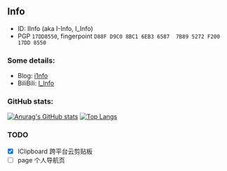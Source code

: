 ## Info
- ID: IInfo (aka I-Info, I_Info)   
- PGP `17DD8550`, fingerpoint `D88F D9C0 8BC1 6EB3 6587  7B89 5272 F200 17DD 8550`
### Some details: 
- Blog: [i1nfo](https://blog.i1nfo.com)
- BiliBili: [I_Info](https://space.bilibili.com/323343515)

### GitHub stats: 
[![Anurag's GitHub stats](https://github-readme-stats.vercel.app/api?username=I-Info&show_icons=true&count_private=true&theme=onedark)](https://github.com/I-Info/I-Info)
[![Top Langs](https://github-readme-stats.vercel.app/api/top-langs/?username=I-Info&layout=compact&theme=onedark)](https://github.com/I-Info/I-Info)

### TODO
- [x] IClipboard 跨平台云剪贴板
- [ ] page 个人导航页
